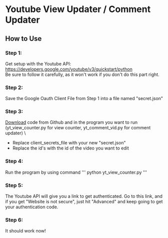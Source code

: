 # Youtube View Updater / Comment Updater

## How to Use

### Step 1: 
Get setup with the Youtube API: https://developers.google.com/youtube/v3/quickstart/python \
Be sure to follow it carefully, as it won't work if you don't do this part right. 
### Step 2: 
Save the Google Oauth Client File from Step 1 into a file named "secret.json" 
### Step 3: 
[Download](https://github.com/nang149/youtubeviewcounter.git) code from Github and in the program you want to run (yt_view_counter.py for view counter, yt_comment_vid.py for comment updater) \
* Replace client_secrets_file with your new "secret.json" 
* Replace the id's with the id of the video you want to edit 
### Step 4:
Run the program by using command 
	'''
	python yt_view_counter.py
	'''
### Step 5: 
The Youtube API will give you a link to get authenticated. Go to this link, and if you get "Website is not secure", just hit "Advanced" and keep going to get your authentication code.
### Step 6: 
It should work now!
	